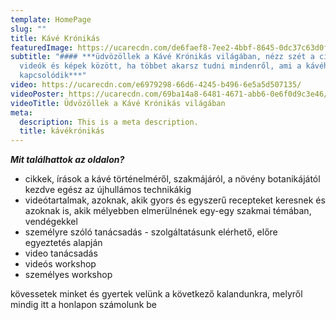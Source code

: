 ```yaml
---
template: HomePage
slug: ""
title: Kávé Krónikás
featuredImage: https://ucarecdn.com/de6faef8-7ee2-4bbf-8645-0dc37c63d0f4/
subtitle: "#### ***üdvözöllek a Kávé Krónikás világában, nézz szét a cikkek,
  videók és képek között, ha többet akarsz tudni mindenről, ami a kávéhoz
  kapcsolódik***"
video: https://ucarecdn.com/e6979298-66d6-4245-b496-6e5a5d507135/
videoPoster: https://ucarecdn.com/69ba14a8-6481-4671-abb6-0e6f0d9c3e46/
videoTitle: Üdvözöllek a Kávé Krónikás világában
meta:
  description: This is a meta description.
  title: kávékrónikás
---
```

***Mit találhattok az oldalon?***

* cikkek, írások a kávé történelméről, szakmájáról, a növény botanikájától kezdve egész az újhullámos technikákig
* videótartalmak, azoknak, akik gyors és egyszerű recepteket keresnek és azoknak is, akik mélyebben elmerülnének egy-egy szakmai témában, vendégekkel
* személyre szóló tanácsadás - szolgáltatásunk elérhető, előre egyeztetés alapján 
* video tanácsadás
* videós workshop
* személyes workshop

kövessetek minket és gyertek velünk a következő kalandunkra, melyről mindig itt a honlapon számolunk be